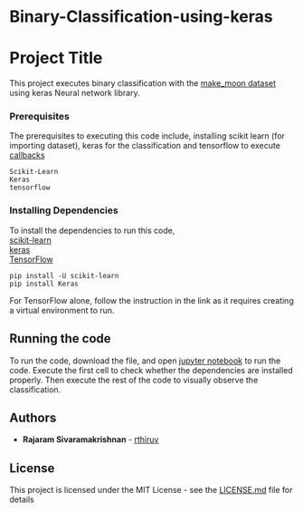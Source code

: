 # Binary-Classification-using-keras
# Project Title

This project executes binary classification with the [make_moon dataset](https://scikit-learn.org/stable/modules/generated/sklearn.datasets.make_moons.html) using keras Neural network library.

### Prerequisites

The prerequisites to executing this code include, installing scikit learn (for importing dataset), keras for the classification and tensorflow to execute [callbacks](https://www.tensorflow.org/api_docs/python/tf/keras/callbacks/TensorBoard)

```
Scikit-Learn
Keras
tensorflow
```

### Installing Dependencies
To install the dependencies to run this code,   
[scikit-learn](https://scikit-learn.org/stable/install.html)  
[keras](https://keras.io/)  
[TensorFlow](https://www.tensorflow.org/install/pip)  
```
pip install -U scikit-learn
pip install Keras
```
For TensorFlow alone, follow the instruction in the link as it requires creating a virtual environment to run.


## Running the code

To run the code, download the file, and open [jupyter notebook](https://jupyter.org/try) to run the code. Execute the first cell to check whether the dependencies are installed properly. Then execute the rest of the code to visually observe the classification. 


## Authors

* **Rajaram Sivaramakrishnan** - [rthiruv](https://github.ncsu.edu/rthiruv)

## License

This project is licensed under the MIT License - see the [LICENSE.md](LICENSE.md) file for details
